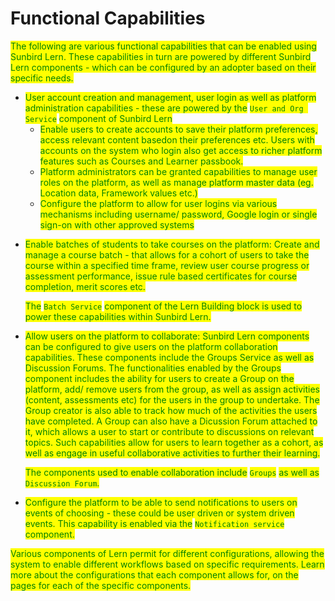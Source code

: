 # Functional Capabilities

_<mark style="color:blue;"></mark>_

<mark style="color:green;">The following are various functional capabilities that can be enabled using Sunbird Lern. These capabilities in turn are powered by different Sunbird Lern components - which can be configured by an adopter based on their specific needs.</mark>&#x20;

<mark style="color:green;"></mark>

* <mark style="color:green;">User account creation and management, user login as well as platform administration capabilities - these are powered by the</mark> <mark style="color:green;"></mark><mark style="color:green;">`User and Org Service`</mark> <mark style="color:green;"></mark><mark style="color:green;">component of Sunbird Lern</mark>
  * <mark style="color:green;">Enable users to create accounts to save their platform preferences, access relevant content basedon their preferences etc. Users with accounts on the system who login also get access to richer platform features such as Courses and Learner passbook.</mark>&#x20;
  * <mark style="color:green;">Platform administrators can be granted capabilities to manage user roles on the platform, as well as manage platform master data (eg. Location data, Framework values etc.)</mark>
  * <mark style="color:green;">Configure the platform to allow for user logins via various mechanisms including username/ password, Google login or single sign-on with other approved systems</mark>

<mark style="color:green;"></mark>

*   <mark style="color:green;">Enable batches of students to take courses on the platform: Create and manage a course batch - that allows for a cohort of users to take the course within a specified time frame, review user course progress or assessment performance, issue rule based certificates for course completion, merit scores etc.</mark>&#x20;

    <mark style="color:green;">The</mark> <mark style="color:green;"></mark><mark style="color:green;">`Batch Service`</mark> <mark style="color:green;"></mark><mark style="color:green;">component of the Lern Building block is used to power these capabilities within Sunbird Lern.</mark>&#x20;

<mark style="color:green;"></mark>

*   <mark style="color:green;">Allow users on the platform to collaborate: Sunbird Lern components can be configured to give users on the platform collaboration capabilities. These components include the Groups Service as well as Discussion Forums. The functionalities enabled by the Groups component includes the ability for users to create a Group on the platform, add/ remove users from the group, as well as assign activities (content, assessments etc) for the users in the group to undertake. The Group creator is also able to track how much of the activities the users have completed. A Group can also have a Dicussion Forum attached to it, which allows a user to start or contribute to discussions on relevant topics. Such capabilities allow for users to learn together as a cohort, as well as engage in useful collaborative activities to further their learning.</mark>

    <mark style="color:green;">The components used to enable collaboration include</mark> <mark style="color:green;"></mark><mark style="color:green;">`Groups`</mark> <mark style="color:green;"></mark><mark style="color:green;">as well as</mark> <mark style="color:green;"></mark><mark style="color:green;">`Discussion Forum`</mark><mark style="color:green;">.</mark>

<mark style="color:green;"></mark>

* &#x20;<mark style="color:green;">Configure the platform to be able to send notifications to users on events of choosing - these could be user driven or system driven events. This capability is enabled via the</mark> <mark style="color:green;"></mark><mark style="color:green;">`Notification service`</mark> <mark style="color:green;"></mark><mark style="color:green;">component.</mark>

<mark style="color:green;"></mark>



<mark style="color:green;">Various components of Lern permit for different configurations, allowing the system to enable different workflows based on specific requirements. Learn more about the configurations that each component allows for, on the pages for each of the specific components.</mark>
